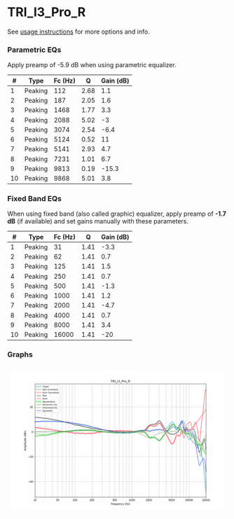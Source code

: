 # TRI_I3_Pro_R
See [usage instructions](https://github.com/jaakkopasanen/AutoEq#usage) for more options and info.

### Parametric EQs
Apply preamp of -5.9 dB when using parametric equalizer.

|   # | Type    |   Fc (Hz) |    Q |   Gain (dB) |
|-----|---------|-----------|------|-------------|
|   1 | Peaking |       112 | 2.68 |         1.1 |
|   2 | Peaking |       187 | 2.05 |         1.6 |
|   3 | Peaking |      1468 | 1.77 |         3.3 |
|   4 | Peaking |      2088 | 5.02 |        -3   |
|   5 | Peaking |      3074 | 2.54 |        -6.4 |
|   6 | Peaking |      5124 | 0.52 |        11   |
|   7 | Peaking |      5141 | 2.93 |         4.7 |
|   8 | Peaking |      7231 | 1.01 |         6.7 |
|   9 | Peaking |      9813 | 0.19 |       -15.3 |
|  10 | Peaking |      9868 | 5.01 |         3.8 |

### Fixed Band EQs
When using fixed band (also called graphic) equalizer, apply preamp of **-1.7 dB** (if available) and set gains manually with these parameters.

|   # | Type    |   Fc (Hz) |    Q |   Gain (dB) |
|-----|---------|-----------|------|-------------|
|   1 | Peaking |        31 | 1.41 |        -3.3 |
|   2 | Peaking |        62 | 1.41 |         0.7 |
|   3 | Peaking |       125 | 1.41 |         1.5 |
|   4 | Peaking |       250 | 1.41 |         0.7 |
|   5 | Peaking |       500 | 1.41 |        -1.3 |
|   6 | Peaking |      1000 | 1.41 |         1.2 |
|   7 | Peaking |      2000 | 1.41 |        -4.7 |
|   8 | Peaking |      4000 | 1.41 |         0.7 |
|   9 | Peaking |      8000 | 1.41 |         3.4 |
|  10 | Peaking |     16000 | 1.41 |       -20   |

### Graphs
![](./TRI_I3_Pro_R.png)
